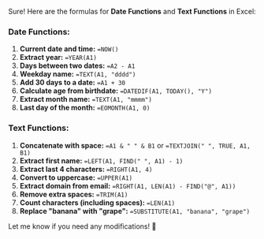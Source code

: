 Sure! Here are the formulas for **Date Functions** and **Text Functions** in Excel:

### **Date Functions:**  
1. **Current date and time:** `=NOW()`  
2. **Extract year:** `=YEAR(A1)`  
3. **Days between two dates:** `=A2 - A1`  
4. **Weekday name:** `=TEXT(A1, "dddd")`  
5. **Add 30 days to a date:** `=A1 + 30`  
6. **Calculate age from birthdate:** `=DATEDIF(A1, TODAY(), "Y")`  
7. **Extract month name:** `=TEXT(A1, "mmmm")`  
8. **Last day of the month:** `=EOMONTH(A1, 0)`  

### **Text Functions:**  
1. **Concatenate with space:** `=A1 & " " & B1` or `=TEXTJOIN(" ", TRUE, A1, B1)`  
2. **Extract first name:** `=LEFT(A1, FIND(" ", A1) - 1)`  
3. **Extract last 4 characters:** `=RIGHT(A1, 4)`  
4. **Convert to uppercase:** `=UPPER(A1)`  
5. **Extract domain from email:** `=RIGHT(A1, LEN(A1) - FIND("@", A1))`  
6. **Remove extra spaces:** `=TRIM(A1)`  
7. **Count characters (including spaces):** `=LEN(A1)`  
8. **Replace "banana" with "grape":** `=SUBSTITUTE(A1, "banana", "grape")`  

Let me know if you need any modifications! 🚀
